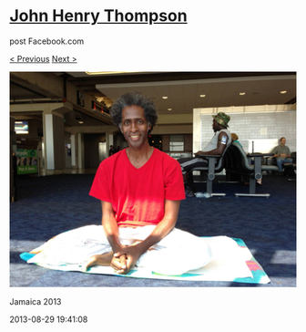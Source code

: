# [John Henry Thompson](../README.md)
post Facebook.com

[< Previous](2013-08-29-71.md) [Next >](2013-08-29-73.md)

[![](../media/2013-08-29/Jamaica-2083.jpg)](../README.md)

Jamaica 2013

2013-08-29 19:41:08